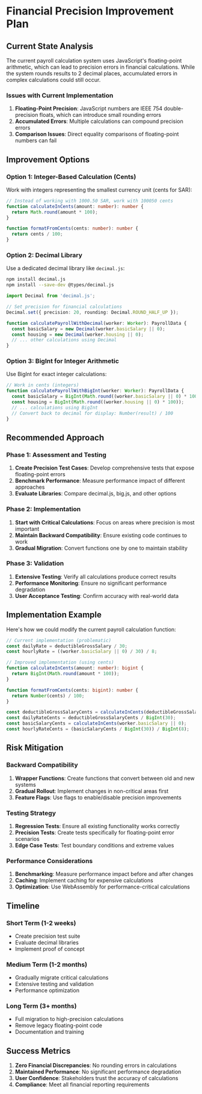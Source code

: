 # Financial Precision Improvement Plan

## Current State Analysis

The current payroll calculation system uses JavaScript's floating-point arithmetic, which can lead to precision errors in financial calculations. While the system rounds results to 2 decimal places, accumulated errors in complex calculations could still occur.

### Issues with Current Implementation

1. **Floating-Point Precision**: JavaScript numbers are IEEE 754 double-precision floats, which can introduce small rounding errors
2. **Accumulated Errors**: Multiple calculations can compound precision errors
3. **Comparison Issues**: Direct equality comparisons of floating-point numbers can fail

## Improvement Options

### Option 1: Integer-Based Calculation (Cents)

Work with integers representing the smallest currency unit (cents for SAR):

```typescript
// Instead of working with 1000.50 SAR, work with 100050 cents
function calculateInCents(amount: number): number {
  return Math.round(amount * 100);
}

function formatFromCents(cents: number): number {
  return cents / 100;
}
```

### Option 2: Decimal Library

Use a dedicated decimal library like `decimal.js`:

```bash
npm install decimal.js
npm install --save-dev @types/decimal.js
```

```typescript
import Decimal from 'decimal.js';

// Set precision for financial calculations
Decimal.set({ precision: 20, rounding: Decimal.ROUND_HALF_UP });

function calculatePayrollWithDecimal(worker: Worker): PayrollData {
  const basicSalary = new Decimal(worker.basicSalary || 0);
  const housing = new Decimal(worker.housing || 0);
  // ... other calculations using Decimal
}
```

### Option 3: BigInt for Integer Arithmetic

Use BigInt for exact integer calculations:

```typescript
// Work in cents (integers)
function calculatePayrollWithBigInt(worker: Worker): PayrollData {
  const basicSalary = BigInt(Math.round((worker.basicSalary || 0) * 100));
  const housing = BigInt(Math.round((worker.housing || 0) * 100));
  // ... calculations using BigInt
  // Convert back to decimal for display: Number(result) / 100
}
```

## Recommended Approach

### Phase 1: Assessment and Testing

1. **Create Precision Test Cases**: Develop comprehensive tests that expose floating-point errors
2. **Benchmark Performance**: Measure performance impact of different approaches
3. **Evaluate Libraries**: Compare decimal.js, big.js, and other options

### Phase 2: Implementation

1. **Start with Critical Calculations**: Focus on areas where precision is most important
2. **Maintain Backward Compatibility**: Ensure existing code continues to work
3. **Gradual Migration**: Convert functions one by one to maintain stability

### Phase 3: Validation

1. **Extensive Testing**: Verify all calculations produce correct results
2. **Performance Monitoring**: Ensure no significant performance degradation
3. **User Acceptance Testing**: Confirm accuracy with real-world data

## Implementation Example

Here's how we could modify the current payroll calculation function:

```typescript
// Current implementation (problematic)
const dailyRate = deductibleGrossSalary / 30;
const hourlyRate = ((worker.basicSalary || 0) / 30) / 8;

// Improved implementation (using cents)
function calculateInCents(amount: number): bigint {
  return BigInt(Math.round(amount * 100));
}

function formatFromCents(cents: bigint): number {
  return Number(cents) / 100;
}

const deductibleGrossSalaryCents = calculateInCents(deductibleGrossSalary);
const dailyRateCents = deductibleGrossSalaryCents / BigInt(30);
const basicSalaryCents = calculateInCents(worker.basicSalary || 0);
const hourlyRateCents = (basicSalaryCents / BigInt(30)) / BigInt(8);
```

## Risk Mitigation

### Backward Compatibility

1. **Wrapper Functions**: Create functions that convert between old and new systems
2. **Gradual Rollout**: Implement changes in non-critical areas first
3. **Feature Flags**: Use flags to enable/disable precision improvements

### Testing Strategy

1. **Regression Tests**: Ensure all existing functionality works correctly
2. **Precision Tests**: Create tests specifically for floating-point error scenarios
3. **Edge Case Tests**: Test boundary conditions and extreme values

### Performance Considerations

1. **Benchmarking**: Measure performance impact before and after changes
2. **Caching**: Implement caching for expensive calculations
3. **Optimization**: Use WebAssembly for performance-critical calculations

## Timeline

### Short Term (1-2 weeks)
- Create precision test suite
- Evaluate decimal libraries
- Implement proof of concept

### Medium Term (1-2 months)
- Gradually migrate critical calculations
- Extensive testing and validation
- Performance optimization

### Long Term (3+ months)
- Full migration to high-precision calculations
- Remove legacy floating-point code
- Documentation and training

## Success Metrics

1. **Zero Financial Discrepancies**: No rounding errors in calculations
2. **Maintained Performance**: No significant performance degradation
3. **User Confidence**: Stakeholders trust the accuracy of calculations
4. **Compliance**: Meet all financial reporting requirements